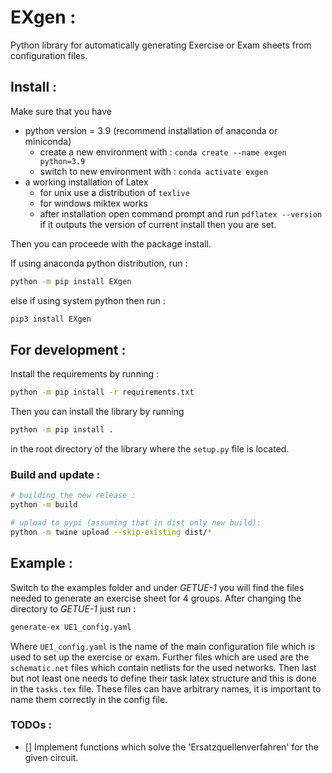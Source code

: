 # EXgen : 

Python library for automatically generating Exercise or Exam sheets from configuration files. 

## Install : 
Make sure that you have
- python version = 3.9 (recommend installation of anaconda or miniconda)
  - create a new environment with : `conda create --name exgen python=3.9`
  - switch to new environment with : `conda activate exgen`
- a working installation of Latex 
  - for unix use a distribution of `texlive`
  - for windows miktex works
  - after installation open command prompt and run `pdflatex --version` if it outputs the version of current install then you are set.

Then you can proceede with the package install. 

If using anaconda python distribution, run :  
```bash
python -m pip install EXgen
```

else if using system python then run : 
```bash
pip3 install EXgen
```

## For development : 
Install the requirements by running : 
```bash
python -m pip install -r requirements.txt
```

Then you can install the library by running 
```bash
python -m pip install .
```
in the root directory of the library where the `setup.py` file is located.

### Build and update : 

```bash
# building the new release : 
python -m build

# upload to pypi (assuming that in dist only new build): 
python -m twine upload --skip-existing dist/*
```

## Example : 
Switch to the examples folder and under *GETUE-1* you will find the files needed to generate an exercise sheet for 4 groups. After changing the directory to *GETUE-1* just run : 
```bash
generate-ex UE1_config.yaml
```

Where `UE1_config.yaml` is the name of the main configuration file which is used to set up the exercise or exam. Further files which are used are the `schematic.net` files which contain netlists for the used networks. Then last but not least one needs to define their task latex structure and this is done in the `tasks.tex` file. These files can have arbitrary names, it is important to name them correctly in the config file. 


### TODOs : 

- [] Implement functions which solve the 'Ersatzquellenverfahren' for the given circuit.
